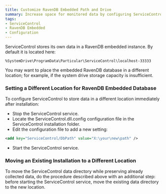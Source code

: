 ```yaml
---
title: Customize RavenDB Embedded Path and Drive
summary: Increase space for monitored data by configuring ServiceControl to save data in a different location other than the default.
tags:
- ServiceControl
- RavenDB Embedded
- Configuration
---
```

ServiceControl stores its own data in a RavenDB embedded instance. By default it is located here:

`%SystemDrive\ProgramData\Particular\ServiceControl\localhost-33333`

You may want to place the embedded RavenDB database in a different location; for example, if the system drive storage capacity is insufficient.

### Setting a Different Location for RavenDB Embedded Database

To configure ServiceControl to store data in a different location immediately after installation:

 * Stop the ServiceControl service.
 * Locate the ServiceControl.dll.config configuration file in the ServiceControl installation folder.
 * Edit the configuration file to add a new setting:

```xml
<add key="ServiceControl/DbPath" value="X:\your\new\path" />
```

 * Start the ServiceControl service.

### Moving an Existing Installation to a Different Location

To move the ServiceControl data directory while preserving already collected data, do the procedure described above with an additional step: before starting the ServiceControl service, move the existing data directory to the new location.
